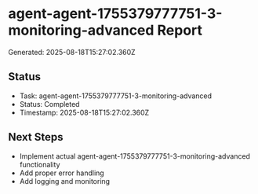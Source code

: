 # agent-agent-1755379777751-3-monitoring-advanced Report

Generated: 2025-08-18T15:27:02.360Z

## Status
- Task: agent-agent-1755379777751-3-monitoring-advanced
- Status: Completed
- Timestamp: 2025-08-18T15:27:02.360Z

## Next Steps
- Implement actual agent-agent-1755379777751-3-monitoring-advanced functionality
- Add proper error handling
- Add logging and monitoring
